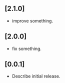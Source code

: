 ## [2.1.0]

* improve something.

## [2.0.0] 

* fix something.

## [0.0.1] 

* Describe initial release.
